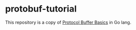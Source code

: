 # protobuf-tutorial
This repository is a copy of [Protocol Buffer Basics]( https://developers.google.com/protocol-buffers/docs/gotutorial ) in Go lang.
